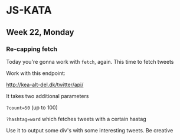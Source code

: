# JS-KATA
## Week 22, Monday
### Re-capping fetch

Today you're gonna work with `fetch`, again. This time to fetch tweets

Work with this endpoint:

http://kea-alt-del.dk/twitter/api/

It takes two additional parameters

`?count=50` (up to 100)

`?hashtag=word` which fetches tweets with a certain hastag

Use it to output some div's with some interesting tweets. Be creative